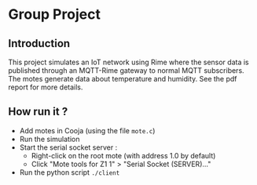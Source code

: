 # Group Project

## Introduction
This project simulates an IoT network using Rime where the sensor data is published through an MQTT-Rime gateway to normal MQTT subscribers. The motes generate data about temperature and humidity. See the pdf report for more details.

## How run it ?
- Add motes in Cooja (using the file `mote.c`)
- Run the simulation
- Start the serial socket server :
  - Right-click on the root mote (with address 1.0 by default)
  - Click "Mote tools for Z1 1" > "Serial Socket (SERVER)..."
- Run the python script `./client`
